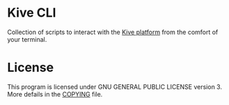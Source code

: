 
# Kive CLI

Collection of scripts to interact with the [Kive platform](https://github.com/cfe-lab/Kive) from the comfort of your terminal.

# License

This program is licensed under GNU GENERAL PUBLIC LICENSE version 3.
More defails in the [COPYING](./COPYING) file.
